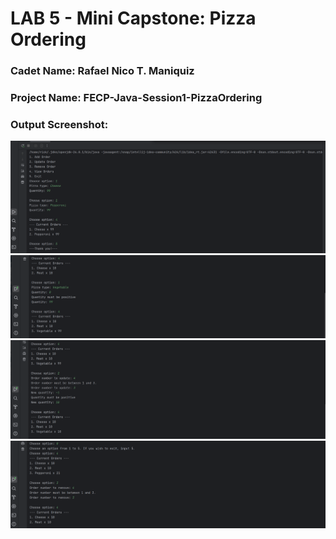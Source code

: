 # LAB 5 - Mini Capstone: Pizza Ordering

### Cadet Name: Rafael Nico T. Maniquiz
### Project Name: FECP-Java-Session1-PizzaOrdering
### Output Screenshot:
<img src="https://github.com/rick-maniquiz/FECP-Java-Session1-PizzaOrdering/blob/3dbe3f440802940a2865b330179b4ede0481a53e/screenshots/screenshot1.png"/>
<img src="https://github.com/rick-maniquiz/FECP-Java-Session1-PizzaOrdering/blob/3dbe3f440802940a2865b330179b4ede0481a53e/screenshots/screenshot2.png"/>
<img src="https://github.com/rick-maniquiz/FECP-Java-Session1-PizzaOrdering/blob/3dbe3f440802940a2865b330179b4ede0481a53e/screenshots/screenshot3.png"/>
<img src="https://github.com/rick-maniquiz/FECP-Java-Session1-PizzaOrdering/blob/3dbe3f440802940a2865b330179b4ede0481a53e/screenshots/screenshot4.png"/>

